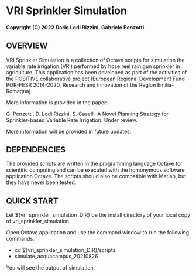 # VRI Sprinkler Simulation
#### Copyright (C) 2022 Dario Lodi Rizzini, Gabriele Penzotti.


OVERVIEW
-------------------------------------------------

VRI Sprinkler Simulation is a collection of Octave scripts for simulation 
the variable rate irrigation (VRI) performed by hose reel rain gun sprinkler 
in agriculture. 
This application has been developed as part of the activities of the [POSITIVE](http://www.progettopositive.it/) 
collaborative project (European Regional Development Fund POR-FESR 2014-2020, 
Research and Innovation of the Region Emilia-Romagna).    

More information is provided in the paper: 

G. Penzotti, D. Lodi Rizzini, S. Caselli. 
A Novel Planning Strategy for Sprinkler-based Variable Rate Irrigation. 
Under review.  

More information will be provided in future updates. 


DEPENDENCIES
-------------------------------------------------

The provided scripts are written in the programming language Octave 
for scientific computing and can be executed with the homonymous software application Octave.
The scripts should also be compatible with Matlab, but they have never been tested. 


QUICK START
-------------------------------------------------

Let ${vri_sprinkler_simulation_DIR} be the install directory of your local copy 
of vri_sprinkler_simulation. 

Open Octave application and use the command window to run the following commands.

-  cd ${vri_sprinkler_simulation_DIR}/scripts
-  simulate_acquacampus_20210826

You will see the output of simulation. 

